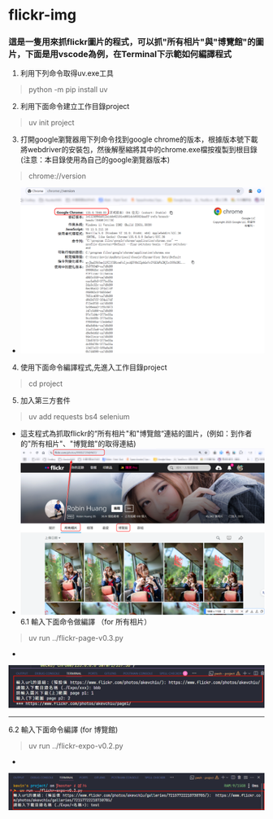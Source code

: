 # flickr-img
### 這是一隻用來抓flickr圖片的程式，可以抓"所有相片"與"博覽館"的圖片，下面是用vscode為例，在Terminal下示範如何編譯程式

1. 利用下列命令取得uv.exe工具
> python -m pip install uv
2. 利用下面命令建立工作目錄project
> uv init project
3. 打開google瀏覽器用下列命令找到google chrome的版本，根據版本號下載將webdriver的安裝包，然後解壓縮將其中的chrome.exe檔按複製到根目錄 (注意：本目錄使用為自己的google瀏覽器版本)
> chrome://version
- ![](images/google-version.png)
4. 使用下面命令編譯程式,先進入工作目錄project
> cd project
5. 加入第三方套件
> uv add requests bs4 selenium
- 這支程式為抓取flickr的“所有相片"和"博覽館“連結的圖片，(例如：到作者的"所有相片"、"博覽館"的取得連結)
- ![](images/flickr003.png)
6.1 輸入下面命令做編譯 （for 所有相片）
> uv run ../flickr-page-v0.3.py
-
<img src='images/flickr-doc001.png' width='700'>

---
6.2 輸入下面命令編譯 (for 博覽館)
> uv run ../flickr-expo-v0.2.py
- 
<img src='images/flickr-doc002.png' width='700'> 

